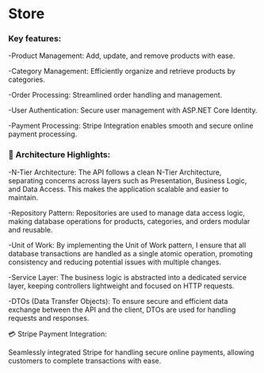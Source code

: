 # Store
### Key features:

-Product Management: Add, update, and remove products with ease.

-Category Management: Efficiently organize and retrieve products by categories.

-Order Processing: Streamlined order handling and management.

-User Authentication: Secure user management with ASP.NET Core Identity.

-Payment Processing: Stripe Integration enables smooth and secure online payment processing.

### 🎯 Architecture Highlights:

-N-Tier Architecture: The API follows a clean N-Tier Architecture, separating concerns across layers such as Presentation, Business Logic, and Data Access. This makes the application scalable and easier to maintain.

-Repository Pattern: Repositories are used to manage data access logic, making database operations for products, categories, and orders modular and reusable.

-Unit of Work: By implementing the Unit of Work pattern, I ensure that all database transactions are handled as a single atomic operation, promoting consistency and reducing potential issues with multiple changes.

-Service Layer: The business logic is abstracted into a dedicated service layer, keeping controllers lightweight and focused on HTTP requests.

-DTOs (Data Transfer Objects): To ensure secure and efficient data exchange between the API and the client, DTOs are used for handling requests and responses.

💳 Stripe Payment Integration:

Seamlessly integrated Stripe for handling secure online payments, allowing customers to complete transactions with ease.
